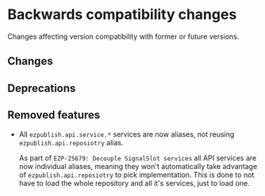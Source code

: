 # Backwards compatibility changes

Changes affecting version compatibility with former or future versions.

## Changes


## Deprecations


## Removed features

* All `ezpublish.api.service.*` services are now aliases, not reusing `ezpublish.api.reposiotry` alias.

  As part of `EZP-25679: Decouple SignalSlot services` all API services are now individual aliases,
  meaning they won't automatically take advantage of `ezpublish.api.reposiotry` to pick implementation.
  This is done to not have to load the whole repository and all it's services, just to load one.
